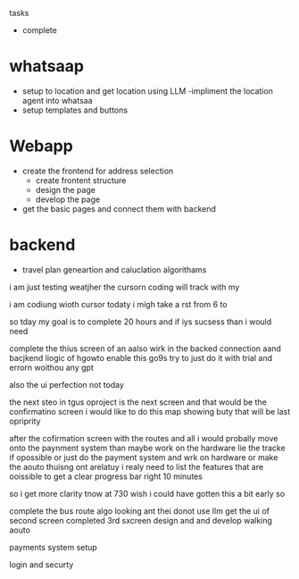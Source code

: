 tasks 
- complete

# whatsaap 
- setup to location and get location using LLM
-impliment the location agent into whatsaa 
- setup templates and buttons


# Webapp 
- create the  frontend for address selection 
    - create frontent structure 
    - design the page  
    - develop the page 
-  get the basic pages and connect them with backend 


# backend
- travel plan geneartion and caluclation algorithams 

i am just testing weatjher the cursorn coding will track with my 



i am codiung wioth cursor todaty i migh take a rst from 6 to 



so tday my goal is to complete 20 hours and if iys sucsess than i would need 


complete the thius screen of an aalso wirk in the backed connection aand bacjkend liogic of hgowto enable this go9s try to just do it with trial and errorn woithou any gpt 


also the ui perfection not today 


the next steo in tgus oproject is the next screen and that would be the confirmatino screen i would like to do this map showing buty that will be last opriprity 


after the cofirmation screen with the routes and all i would probally move onto the paynment system than maybe work on the hardware lie the tracke if opossible or just do the payment system and wrk on hardware 
or make the aouto thuisng ont  arelatuy i realy need to list the features that are ooissible to get a clear progress bar  right 10 minutes 




so i get more clarity tnow at 730 wish i could have gotten this a bit early so 


complete the bus route algo looking ant thei donot use llm 
get the ui of second screen completed 
3rd sxcreen design and and develop 
    walking 
    aouto

payments system setup 

login and securty 




